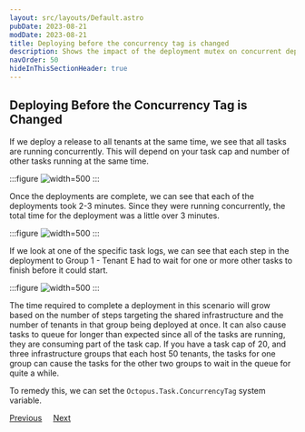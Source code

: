 ```yaml
---
layout: src/layouts/Default.astro
pubDate: 2023-08-21
modDate: 2023-08-21
title: Deploying before the concurrency tag is changed
description: Shows the impact of the deployment mutex on concurrent deployments to the same target
navOrder: 50
hideInThisSectionHeader: true
---
```


## Deploying Before the Concurrency Tag is Changed

If we deploy a release to all tenants at the same time, we see that all tasks are running concurrently. This will depend on your task cap and number of other tasks running at the same time.

:::figure
![](/docs/tenants/guides/tenants-sharing-machine-targets/all-groups-concurrent-in-progress.png "width=500")
:::

Once the deployments are complete, we can see that each of the deployments took 2-3 minutes. Since they were running concurrently, the total time for the deployment was a little over 3 minutes.

:::figure
![](/docs/tenants/guides/tenants-sharing-machine-targets/all-groups-concurrent-complete.png "width=500")
:::

If we look at one of the specific task logs, we can see that each step in the deployment to Group 1 - Tenant E had to wait for one or more other tasks to finish before it could start.

:::figure
![](/docs/tenants/guides/tenants-sharing-machine-targets/deployment-details-concurrent.png "width=500")
:::

The time required to complete a deployment in this scenario will grow based on the number of steps targeting the shared infrastructure and the number of tenants in that group being deployed at once. It can also cause tasks to queue for longer than expected since all of the tasks are running, they are consuming part of the task cap. If you have a task cap of 20, and three infrastructure groups that each host 50 tenants, the tasks for one group can cause the tasks for the other two groups to wait in the queue for quite a while.

To remedy this, we can set the `Octopus.Task.ConcurrencyTag` system variable.

<span><a class="button btn-secondary" href="/docs/tenants/guides/tenants-sharing-machine-targets/assign-tags-to-targets">Previous</a></span>&nbsp;&nbsp;&nbsp;&nbsp;&nbsp;<span><a class="button btn-success" href="/docs/tenants/guides/tenants-sharing-machine-targets/setting-the-concurrency-tag">Next</a></span>